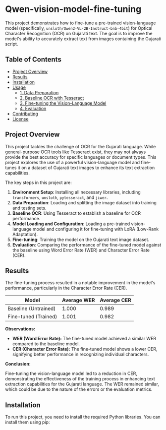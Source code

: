 # Qwen-vision-model-fine-tuning

This project demonstrates how to fine-tune a pre-trained vision-language model (specifically, `unsloth/Qwen2-VL-2B-Instruct-bnb-4bit`) for Optical Character Recognition (OCR) on Gujarati text. The goal is to improve the model's ability to accurately extract text from images containing the Gujarati script.

## Table of Contents

- [Project Overview](#project-overview)
- [Results](#results)
- [Installation](#installation)
- [Usage](#usage)
  - [1. Data Preparation](#1-data-preparation)
  - [2. Baseline OCR with Tesseract](#2-baseline-ocr-with-tesseract)
  - [3. Fine-tuning the Vision-Language Model](#3-fine-tuning-the-vision-language-model)
  - [4. Evaluation](#4-evaluation)
- [Contributing](#contributing)
- [License](#license)

## Project Overview

This project tackles the challenge of OCR for the Gujarati language. While general-purpose OCR tools like Tesseract exist, they may not always provide the best accuracy for specific languages or document types. This project explores the use of a powerful vision-language model and fine-tunes it on a dataset of Gujarati text images to enhance its text extraction capabilities.

The key steps in this project are:
1.  **Environment Setup**: Installing all necessary libraries, including `transformers`, `unsloth`, `pytesseract`, and `jiwer`.
2.  **Data Preparation**: Loading and splitting the image dataset into training and testing sets.
3.  **Baseline OCR**: Using Tesseract to establish a baseline for OCR performance.
4.  **Model Loading and Configuration**: Loading a pre-trained vision-language model and configuring it for fine-tuning with LoRA (Low-Rank Adaptation).
5.  **Fine-tuning**: Training the model on the Gujarati text image dataset.
6.  **Evaluation**: Comparing the performance of the fine-tuned model against the baseline using Word Error Rate (WER) and Character Error Rate (CER).

## Results

The fine-tuning process resulted in a notable improvement in the model's performance, particularly in the Character Error Rate (CER).

| Model | Average WER | Average CER |
|---|---|---|
| Baseline (Untrained) | 1.000 | 0.989 |
| Fine-tuned (Trained) | 1.001 | 0.982 |

**Observations:**

*   **WER (Word Error Rate):** The fine-tuned model achieved a similar WER compared to the baseline model.
*   **CER (Character Error Rate):** The fine-tuned model shows a lower CER, signifying better performance in recognizing individual characters.

**Conclusion:**

Fine-tuning the vision-language model led to a reduction in CER, demonstrating the effectiveness of the training process in enhancing text extraction capabilities for the Gujarati language. The WER remained similar, which could be due to the nature of the errors or the evaluation metrics.

## Installation

To run this project, you need to install the required Python libraries. You can install them using pip:
